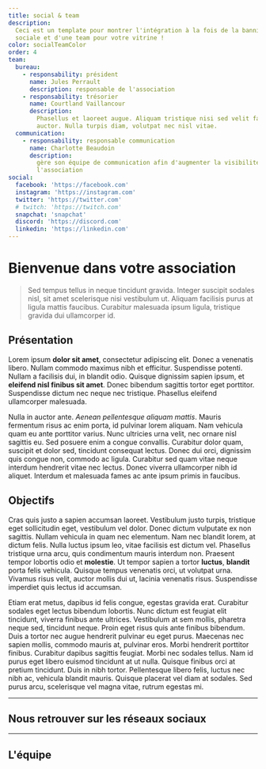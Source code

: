 ```yaml
---
title: social & team
description:
  Ceci est un template pour montrer l'intégration à la fois de la bannière
  sociale et d'une team pour votre vitrine !
color: socialTeamColor
order: 4
team:
  bureau:
    - responsability: président
      name: Jules Perrault
      description: responsable de l'association
    - responsability: trésorier
      name: Courtland Vaillancour
      description:
        Phasellus et laoreet augue. Aliquam tristique nisi sed velit faucibus
        auctor. Nulla turpis diam, volutpat nec nisl vitae.
  communication:
    - responsability: responsable communication
      name: Charlotte Beaudoin
      description:
        gère son équipe de communication afin d'augmenter la visibilité de
        l'association
social:
  facebook: 'https://facebook.com'
  instagram: 'https://instagram.com'
  twitter: 'https://twitter.com'
  # twitch: 'https://twitch.com'
  snapchat: 'snapchat'
  discord: 'https://discord.com'
  linkedin: 'https://linkedin.com'
---
```


# Bienvenue dans votre association

> Sed tempus tellus in neque tincidunt gravida. Integer suscipit sodales nisl,
> sit amet scelerisque nisi vestibulum ut. Aliquam facilisis purus at ligula
> mattis faucibus. Curabitur malesuada ipsum ligula, tristique gravida dui
> ullamcorper id.

## Présentation

Lorem ipsum **dolor sit amet**, consectetur adipiscing elit. Donec a venenatis
libero. Nullam commodo maximus nibh et efficitur. Suspendisse potenti. Nullam a
facilisis dui, in blandit odio. Quisque dignissim sapien ipsum, et **eleifend
nisl finibus sit amet**. Donec bibendum sagittis tortor eget porttitor.
Suspendisse dictum nec neque nec tristique. Phasellus eleifend ullamcorper
malesuada.

Nulla in auctor ante. _Aenean pellentesque aliquam mattis_. Mauris fermentum
risus ac enim porta, id pulvinar lorem aliquam. Nam vehicula quam eu ante
porttitor varius. Nunc ultricies urna velit, nec ornare nisl sagittis eu. Sed
posuere enim a congue convallis. Curabitur dolor quam, suscipit et dolor sed,
tincidunt consequat lectus. Donec dui orci, dignissim quis congue non, commodo
ac ligula. Curabitur sed quam vitae neque interdum hendrerit vitae nec lectus.
Donec viverra ullamcorper nibh id aliquet. Interdum et malesuada fames ac ante
ipsum primis in faucibus.

## Objectifs

Cras quis justo a sapien accumsan laoreet. Vestibulum justo turpis, tristique
eget sollicitudin eget, vestibulum vel dolor. Donec dictum vulputate ex non
sagittis. Nullam vehicula in quam nec elementum. Nam nec blandit lorem, at
dictum felis. Nulla luctus ipsum leo, vitae facilisis est dictum vel. Phasellus
tristique urna arcu, quis condimentum mauris interdum non. Praesent tempor
lobortis odio et **molestie**. Ut tempor sapien a tortor **luctus**, **blandit**
porta felis vehicula. Quisque tempus venenatis orci, ut volutpat urna. Vivamus
risus velit, auctor mollis dui ut, lacinia venenatis risus. Suspendisse
imperdiet quis lectus id accumsan.

Etiam erat metus, dapibus id felis congue, egestas gravida erat. Curabitur
sodales eget lectus bibendum lobortis. Nunc dictum est feugiat elit tincidunt,
viverra finibus ante ultrices. Vestibulum at sem mollis, pharetra neque sed,
tincidunt neque. Proin eget risus quis ante finibus bibendum. Duis a tortor nec
augue hendrerit pulvinar eu eget purus. Maecenas nec sapien mollis, commodo
mauris at, pulvinar eros. Morbi hendrerit porttitor finibus. Curabitur dapibus
sagittis feugiat. Morbi nec sodales tellus. Nam id purus eget libero euismod
tincidunt at ut nulla. Quisque finibus orci at pretium tincidunt. Duis in nibh
tortor. Pellentesque libero felis, luctus nec nibh ac, vehicula blandit mauris.
Quisque placerat vel diam at sodales. Sed purus arcu, scelerisque vel magna
vitae, rutrum egestas mi.

---

## Nous retrouver sur les réseaux sociaux

<campus-social :social="social" :color="color"></campus-social>

---

## L'équipe

<campus-team :team="team" :color="color"></campus-team>
